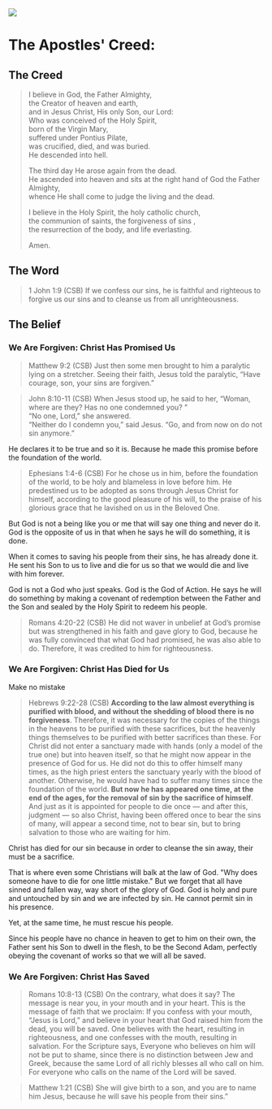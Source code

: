 <img class="intro-right" src="/images/art-apostles-creed.png">

# The Apostles' Creed: 

## The Creed

>I believe in God, the Father Almighty,  
>the Creator of heaven and earth,  
>and in Jesus Christ, His only Son, our Lord:  
>Who was conceived of the Holy Spirit,  
>born of the Virgin Mary,  
>suffered under Pontius Pilate,  
>was crucified, died, and was buried.  
>He descended into hell.  
>  
>The third day He arose again from the dead.  
>He ascended into heaven and sits at the right hand of God the Father Almighty,  
>whence He shall come to judge the living and the dead.  
>  
>I believe in the Holy Spirit, the holy catholic church,  
>the communion of saints,<bgy> the forgiveness of sins </bgy>,  
>the resurrection of the body, and life everlasting.  
>  
>Amen.

## The Word

>1 John 1:9 (CSB) If we confess our sins, he is faithful and righteous to forgive us our sins and to cleanse us from all unrighteousness.

## The Belief

### We Are Forgiven: Christ Has Promised Us

>Matthew 9:2 (CSB) Just then some men brought to him a paralytic lying on a stretcher. Seeing their faith, Jesus told the paralytic, “Have courage, son, your sins are forgiven.”

>John 8:10-11 (CSB) When Jesus stood up, he said to her, “Woman, where are they? Has no one condemned you? ”  
>“No one, Lord,” she answered.  
>“Neither do I condemn you,” said Jesus. “Go, and from now on do not sin anymore.”

He declares it to be true and so it is. Because he made this promise before the foundation of the world.

>Ephesians 1:4-6 (CSB) For he chose us in him, before the foundation of the world, to be holy and blameless in love before him. He predestined us to be adopted as sons through Jesus Christ for himself, according to the good pleasure of his will, to the praise of his glorious grace that he lavished on us in the Beloved One.

But God is not a being like you or me that will say one thing and never do it. God is the opposite of us in that when he says he will do something, it is done.

When it comes to saving his people from their sins, he has already done it. He sent his Son to us to live and die for us so that we would die and live with him forever.

God is not a God who just speaks. God is the God of Action. He says he will do something by making a covenant of redemption between the Father and the Son and sealed by the Holy Spirit to redeem his people.

>Romans 4:20-22 (CSB) He did not waver in unbelief at God’s promise but was strengthened in his faith and gave glory to God, because he was fully convinced that what God had promised, he was also able to do. Therefore, it was credited to him for righteousness.

### We Are Forgiven: Christ Has Died for Us

Make no mistake

>Hebrews 9:22-28 (CSB) **According to the law almost everything is purified with blood, and without the shedding of blood there is no forgiveness**. Therefore, it was necessary for the copies of the things in the heavens to be purified with these sacrifices, but the heavenly things themselves to be purified with better sacrifices than these. For Christ did not enter a sanctuary made with hands (only a model of the true one) but into heaven itself, so that he might now appear in the presence of God for us. He did not do this to offer himself many times, as the high priest enters the sanctuary yearly with the blood of another. Otherwise, he would have had to suffer many times since the foundation of the world. **But now he has appeared one time, at the end of the ages, for the removal of sin by the sacrifice of himself**. And just as it is appointed for people to die once — and after this, judgment — so also Christ, having been offered once to bear the sins of many, will appear a second time, not to bear sin, but to bring salvation to those who are waiting for him.

Christ has died for our sin because in order to cleanse the sin away, their must be a sacrifice.

That is where even some Christians will balk at the law of God. "Why does someone have to die for one little mistake." But we forget that all have sinned and fallen way, way short of the glory of God. God is holy and pure and untouched by sin and we are infected by sin. He cannot permit sin in his presence. 

Yet, at the same time, he must rescue his people.

Since his people have no chance in heaven to get to him on their own, the Father sent his Son to dwell in the flesh, to be the Second Adam, perfectly obeying the covenant of works so that we will all be saved.

### We Are Forgiven: Christ Has Saved

>Romans 10:8-13 (CSB) On the contrary, what does it say? The message is near you, in your mouth and in your heart. This is the message of faith that we proclaim: If you confess with your mouth, “Jesus is Lord,” and believe in your heart that God raised him from the dead, you will be saved. One believes with the heart, resulting in righteousness, and one confesses with the mouth, resulting in salvation. For the Scripture says, Everyone who believes on him will not be put to shame, since there is no distinction between Jew and Greek, because the same Lord of all richly blesses all who call on him. For everyone who calls on the name of the Lord will be saved.

>Matthew 1:21 (CSB) She will give birth to a son, and you are to name him Jesus, because he will save his people from their sins.”
